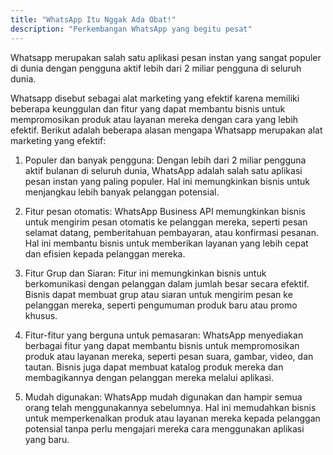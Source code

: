 ```yaml
---
title: "WhatsApp Itu Nggak Ada Obat!"
description: "Perkembangan WhatsApp yang begitu pesat"
---
```


Whatsapp merupakan salah satu aplikasi pesan instan yang sangat populer di dunia dengan pengguna aktif lebih dari 2 miliar pengguna di seluruh dunia. 

Whatsapp disebut sebagai alat marketing yang efektif karena memiliki beberapa keunggulan dan fitur yang dapat membantu bisnis untuk mempromosikan produk atau layanan mereka dengan cara yang lebih efektif. Berikut adalah beberapa alasan mengapa Whatsapp merupakan alat marketing yang efektif:

1. Populer dan banyak pengguna: Dengan lebih dari 2 miliar pengguna aktif bulanan di seluruh dunia, WhatsApp adalah salah satu aplikasi pesan instan yang paling populer. Hal ini memungkinkan bisnis untuk menjangkau lebih banyak pelanggan potensial.

2. Fitur pesan otomatis: WhatsApp Business API memungkinkan bisnis untuk mengirim pesan otomatis ke pelanggan mereka, seperti pesan selamat datang, pemberitahuan pembayaran, atau konfirmasi pesanan. Hal ini membantu bisnis untuk memberikan layanan yang lebih cepat dan efisien kepada pelanggan mereka.

3. Fitur Grup dan Siaran: Fitur ini memungkinkan bisnis untuk berkomunikasi dengan pelanggan dalam jumlah besar secara efektif. Bisnis dapat membuat grup atau siaran untuk mengirim pesan ke pelanggan mereka, seperti pengumuman produk baru atau promo khusus.

4. Fitur-fitur yang berguna untuk pemasaran: WhatsApp menyediakan berbagai fitur yang dapat membantu bisnis untuk mempromosikan produk atau layanan mereka, seperti pesan suara, gambar, video, dan tautan. Bisnis juga dapat membuat katalog produk mereka dan membagikannya dengan pelanggan mereka melalui aplikasi.

5. Mudah digunakan: WhatsApp mudah digunakan dan hampir semua orang telah menggunakannya sebelumnya. Hal ini memudahkan bisnis untuk memperkenalkan produk atau layanan mereka kepada pelanggan potensial tanpa perlu mengajari mereka cara menggunakan aplikasi yang baru.
